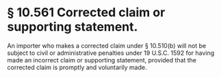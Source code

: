 # § 10.561   Corrected claim or supporting statement.

An importer who makes a corrected claim under § 10.510(b) will not be subject to civil or administrative penalties under 19 U.S.C. 1592 for having made an incorrect claim or supporting statement, provided that the corrected claim is promptly and voluntarily made.




